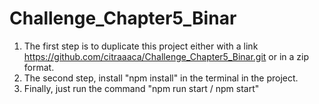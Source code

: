 # Challenge_Chapter5_Binar

1. The first step is to duplicate this project either with a link 
   https://github.com/citraaaca/Challenge_Chapter5_Binar.git
   or in a zip format.
2. The second step, install "npm install" in the terminal in the project.
3. Finally, just run the command "npm run start / npm start"
